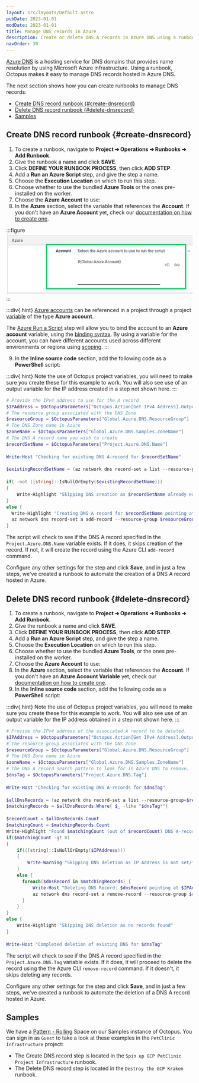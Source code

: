 ```yaml
---
layout: src/layouts/Default.astro
pubDate: 2023-01-01
modDate: 2023-01-01
title: Manage DNS records in Azure
description: Create or delete DNS A records in Azure DNS using a runbook.
navOrder: 30
---
```


[Azure DNS](https://docs.microsoft.com/en-us/azure/dns/dns-overview) is a hosting service for DNS domains that provides name resolution by using Microsoft Azure infrastructure. Using a runbook, Octopus makes it easy to manage DNS records hosted in Azure DNS.

The next section shows how you can create runbooks to manage DNS records:

- [Create DNS record runbook {#create-dnsrecord}](#create-dns-record-runbook-create-dnsrecord)
- [Delete DNS record runbook {#delete-dnsrecord}](#delete-dns-record-runbook-delete-dnsrecord)
- [Samples](#samples)

## Create DNS record runbook {#create-dnsrecord}

1. To create a runbook, navigate to **Project ➜ Operations ➜ Runbooks ➜ Add Runbook**.
1. Give the runbook a name and click **SAVE**.
1. Click **DEFINE YOUR RUNBOOK PROCESS**, then click **ADD STEP**.
1. Add a **Run an Azure Script** step, and give the step a name.
1. Choose the **Execution Location** on which to run this step.
1. Choose whether to use the bundled **Azure Tools** or the ones pre-installed on the worker.
1. Choose the **Azure Account** to use:
1. In the **Azure** section, select the variable that references the **Account**. If you don't have an **Azure Account** yet, check our [documentation on how to create one](/docs/infrastructure/accounts/azure).

:::figure
![Azure Account variable](/docs/runbooks/runbook-examples/azure/images/azure-account-variable.png "width=500")
:::

:::div{.hint}
[Azure accounts](/docs/infrastructure/accounts/azure/) can be referenced in a project through a project [variable](/docs/projects/variables) of the type **Azure account**. 

The [Azure Run a Script](/docs/deployments/azure/running-azure-powershell) step will allow you to bind the account to an **Azure account** variable, using the [binding syntax](/docs/projects/variables/#Bindingsyntax-Referencingvariablesinstepdefinitions). By using a variable for the account, you can have different accounts used across different environments or regions using [scoping](/docs/projects/variables/#Bindingsyntax-Referencingvariablesinstepdefinitions).
:::
  
9. In the **Inline source code** section, add the following code as a **PowerShell** script:

:::div{.hint}
Note the use of Octopus project variables, you will need to make sure you create these for this example to work.  You will also see use of an output variable for the IP address created in a step not shown here.
:::

```powershell
# Provide the IPv4 address to use for the A record
$IPAddress = $OctopusParameters["Octopus.Action[Get IPv4 Address].Output.IPAddress"]
# The resource group associated with the DNS Zone
$resourceGroup = $OctopusParameters["Global.Azure.DNS.ResourceGroup"]
# The DNS Zone name in Azure
$zoneName = $OctopusParameters["Global.Azure.DNS.Samples.ZoneName"]
# The DNS A record name you wish to create
$recordSetName = $OctopusParameters["Project.Azure.DNS.Name"]

Write-Host "Checking for existing DNS A-record for $recordSetName"

$existingRecordSetName = (az network dns record-set a list --resource-group=$resourceGroup --zone-name $zoneName --query "[?name=='$recordSetName'].name | [0]" -o json)

if( -not ([string]::IsNullOrEmpty($existingRecordSetName))) 
{
	Write-Highlight "Skipping DNS creation as $recordSetName already exists"
}
else {
  Write-Highlight "Creating DNS A record for $recordSetName pointing at $IPAddress"
  az network dns record-set a add-record --resource-group $resourceGroup --zone-name $zoneName --record-set-name $recordSetName --ipv4-address $IPAddress
}
```

The script will check to see if the DNS A record specified in the `Project.Azure.DNS.Name` variable exists. If it does, it skips creation of the record. If not, it will create the record using the Azure CLI `add-record` command.

Configure any other settings for the step and click **Save**, and in just a few steps, we've created a runbook to automate the creation of a DNS A record hosted in Azure.

## Delete DNS record runbook {#delete-dnsrecord}

1. To create a runbook, navigate to **Project ➜ Operations ➜ Runbooks ➜ Add Runbook**.
1. Give the runbook a name and click **SAVE**.
1. Click **DEFINE YOUR RUNBOOK PROCESS**, then click **ADD STEP**.
1. Add a **Run an Azure Script** step, and give the step a name.
1. Choose the **Execution Location** on which to run this step.
1. Choose whether to use the bundled **Azure Tools**, or the ones pre-installed on the worker.
1. Choose the **Azure Account** to use:
1. In the **Azure** section, select the variable that references the **Account**. If you don't have an **Azure Account Variable** yet, check our [documentation on how to create one](/docs/infrastructure/accounts/azure).
1. In the **Inline source code** section, add the following code as a **PowerShell** script:

:::div{.hint}
Note the use of Octopus project variables, you will need to make sure you create these for this example to work.  You will also see use of an output variable for the IP address obtained in a step not shown here.
:::

```powershell
# Provide the IPv4 address of the associated A record to be deleted.
$IPAddress = $OctopusParameters["Octopus.Action[Get IPv4 Address].Output.IPAddress"]
# The resource group associated with the DNS Zone
$resourceGroup = $OctopusParameters["Global.Azure.DNS.ResourceGroup"]
# The DNS Zone name in Azure
$zoneName = $OctopusParameters["Global.Azure.DNS.Samples.ZoneName"]
# The DNS A record search pattern to look for in Azure DNS to remove.
$dnsTag = $OctopusParameters["Project.Azure.DNS.Tag"]

Write-Host "Checking for existing DNS A-records for $dnsTag"

$allDnsRecords = (az network dns record-set a list --resource-group=$resourceGroup --zone-name $zoneName --query "[*].name" -o json | ConvertFrom-Json)
$matchingRecords = $allDnsRecords.Where{ $_ -like "$dnsTag*"}

$recordCount = $allDnsRecords.Count
$matchingCount = $matchingRecords.Count
Write-Highlight "Found $matchingCount (out of $recordCount) DNS A-records matching $dnsTag"
if($matchingCount -gt 0) 
{
	if(([string]::IsNullOrEmpty($IPAddress))) 
	{
    	Write-Warning "Skipping DNS deletion as IP Address is not set/found"
	}
    else {
      foreach($dnsRecord in $matchingRecords) {
          Write-Host "Deleting DNS Record: $dnsRecord pointing at $IPAddress"
          az network dns record-set a remove-record --resource-group $resourceGroup --zone-name $zoneName --record-set-name $dnsRecord --ipv4-address $IPAddress
      }
    }
}
else {
	Write-Highlight "Skipping DNS deletion as no records found"
}

Write-Host "Completed deletion of existing DNS for $dnsTag"
```

The script will check to see if the DNS A record specified in the `Project.Azure.DNS.Tag` variable exists. If it does, it will proceed to delete the record using the the Azure CLI `remove-record` command. If it doesn't, it skips deleting any records.

Configure any other settings for the step and click **Save**, and in just a few steps, we've created a runbook to automate the deletion of a DNS A record hosted in Azure.

## Samples

We have a [Pattern - Rolling](https://oc.to/PatternRollingSamplesSpace) Space on our Samples instance of Octopus. You can sign in as `Guest` to take a look at these examples in the `PetClinic Infrastructure` project:
- The Create DNS record step is located in the `Spin up GCP PetClinic Project Infrastructure` runbook.
- The Delete DNS record step is located in the `Destroy the GCP Kraken` runbook.